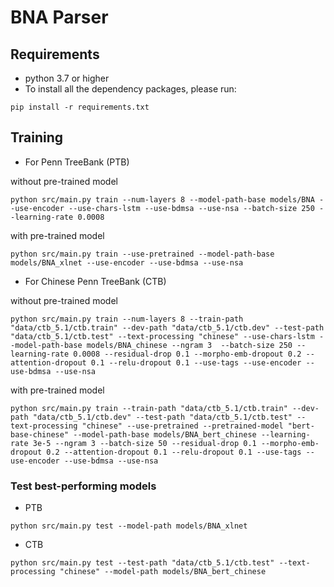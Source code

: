 # BNA Parser

## Requirements

* python 3.7 or higher
* To install all the dependency packages, please run:
```
pip install -r requirements.txt
```

## Training

* For Penn TreeBank (PTB)

without pre-trained model
```
python src/main.py train --num-layers 8 --model-path-base models/BNA --use-encoder --use-chars-lstm --use-bdmsa --use-nsa --batch-size 250 --learning-rate 0.0008
```
with pre-trained model
```
python src/main.py train --use-pretrained --model-path-base models/BNA_xlnet --use-encoder --use-bdmsa --use-nsa
```

* For Chinese Penn TreeBank (CTB)

without pre-trained model
```
python src/main.py train --num-layers 8 --train-path "data/ctb_5.1/ctb.train" --dev-path "data/ctb_5.1/ctb.dev" --test-path "data/ctb_5.1/ctb.test" --text-processing "chinese" --use-chars-lstm --model-path-base models/BNA_chinese --ngram 3  --batch-size 250 --learning-rate 0.0008 --residual-drop 0.1 --morpho-emb-dropout 0.2 --attention-dropout 0.1 --relu-dropout 0.1 --use-tags --use-encoder --use-bdmsa --use-nsa
```
with pre-trained model
```
python src/main.py train --train-path "data/ctb_5.1/ctb.train" --dev-path "data/ctb_5.1/ctb.dev" --test-path "data/ctb_5.1/ctb.test" --text-processing "chinese" --use-pretrained --pretrained-model "bert-base-chinese" --model-path-base models/BNA_bert_chinese --learning-rate 3e-5 --ngram 3 --batch-size 50 --residual-drop 0.1 --morpho-emb-dropout 0.2 --attention-dropout 0.1 --relu-dropout 0.1 --use-tags --use-encoder --use-bdmsa --use-nsa
```

### Test best-performing models

* PTB
```
python src/main.py test --model-path models/BNA_xlnet
```
* CTB
```
python src/main.py test --test-path "data/ctb_5.1/ctb.test" --text-processing "chinese" --model-path models/BNA_bert_chinese
```

